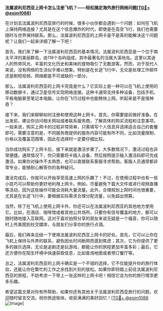 **法属波利尼西亚上网卡怎么注册飞机？——轻松搞定海外旅行网络问题[[TG💪+ @esim1088](https://t.me/s/esim1088)]**

在计划去法属波利尼西亚旅行的时候，很多小伙伴都会遇到一个问题：如何在飞机上保持网络连接？尤其是在这个信息爆炸的时代，即使是在高空飞行，我们也需要随时与世界保持联系。那么，法属波利尼西亚的上网卡是不是真的能解决这个问题呢？让我们一起来详细了解一下吧！

首先，我们来了解一下法属波利尼西亚的基本情况。法属波利尼西亚是一个位于南太平洋的美丽群岛，由118个岛屿组成，其中最著名的当属大溪地岛。这里以其迷人的热带风光、丰富的文化历史和美味的食物吸引了无数游客。然而，对于现代人来说，没有网络的生活似乎难以想象。特别是在长途飞行中，无论是处理工作邮件还是刷短视频，网络都是不可或缺的一部分。

那么，法属波利尼西亚的上网卡究竟是什么？它实际上是一种可以在飞机上使用的移动数据卡，通过卫星信号实现网络连接。这种卡通常支持多种设备，包括手机、平板电脑甚至笔记本电脑，让你在飞行过程中也能畅快上网。听起来是不是很神奇？

接下来，我们来聊聊如何注册和使用这种上网卡。首先，你需要提前做好准备。在出发前，建议你访问相关网站或者联系服务商，了解具体的购买流程和注意事项。一般来说，购买上网卡的过程非常简单，只需填写个人信息并选择适合自己的套餐即可。需要注意的是，不同服务商提供的服务内容可能有所不同，比如流量限制、价格以及覆盖范围等，因此在选择时一定要仔细比较。

当你成功购买了上网卡后，接下来就是激活步骤了。大多数情况下，激活过程也非常便捷。通常情况下，你只需要将卡插入设备，然后按照提示输入激活码即可完成激活。如果你对操作不太熟悉，也可以直接联系客服寻求帮助。客服人员通常都非常专业，能够耐心解答你的各种疑问。

激活完成后，你就可以开始享受高速上网的乐趣了！不过，在使用过程中也有一些小技巧可以帮助你更好地利用上网卡。例如，尽量避免下载大文件或进行视频直播等活动，因为这些操作可能会消耗大量流量。此外，合理规划上网时间也很重要，尤其是在长途飞行中，要根据实际需求合理分配流量，以免超出预算。

当然，除了在飞机上使用上网卡外，你还可以在法属波利尼西亚的其他地方使用它。比如，在酒店、咖啡馆或者其他公共场所，只要你有信号覆盖的地方，都可以随时随地接入互联网。这对于喜欢拍照分享的朋友来说无疑是一个福音，你可以随时上传美图到社交媒体，与朋友们分享你的旅行点滴。

最后，我们再来总结一下使用法属波利尼西亚上网卡的好处。首先，它可以让你在飞机上保持与外界的联系，避免因长时间断网而感到焦虑；其次，它为你提供了更多的娱乐选择，无论是追剧还是玩游戏，都能让你的旅程更加丰富多彩；最后，它还方便你在陌生环境中快速获取信息，比如查询地图或者预订餐厅等。

总之，法属波利尼西亚的上网卡确实是一个不错的选择，它不仅能提升你的旅行体验，还能让你在繁忙的工作之余找到片刻的放松。如果你即将踏上前往法属波利尼西亚的旅程，不妨考虑一下带上一张这样的上网卡吧！相信它会为你的旅行增添更多乐趣。

希望这篇文章对你有所帮助，如果你还有其他关于法属波利尼西亚旅行的问题，欢迎随时留言交流。祝你旅途愉快，收获满满的美好回忆！[[TG💪+ @esim1088](https://t.me/s/esim1088) ![Image](https://i.postimg.cc/4NQfJmqS/Snipaste-2025-05-13-00-14-12.png)]